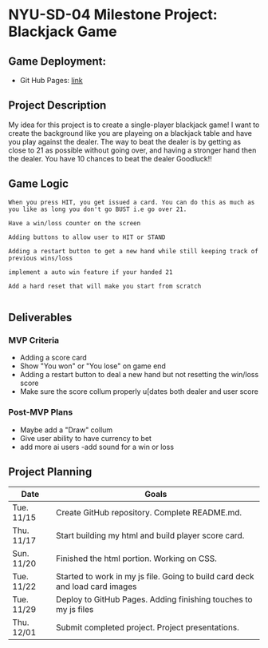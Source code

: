 # NYU-SD-04 Milestone Project: Blackjack Game

## Game Deployment: 
- Git Hub Pages: [link](https://andres24680.github.io/Blackjack-milestone-game/)

## Project Description

My idea for this project is to create a single-player blackjack game! I want to create the background like you are playeing on a blackjack table and have you play against the dealer. The way to beat the dealer is by getting as close to 21 as possible without going over, and having a stronger hand then the dealer.
You have 10 chances to beat the dealer
Goodluck!!  
## Game Logic

```
When you press HIT, you get issued a card. You can do this as much as you like as long you don't go BUST i.e go over 21.

Have a win/loss counter on the screen 

Adding buttons to allow user to HIT or STAND 

Adding a restart button to get a new hand while still keeping track of previous wins/loss

implement a auto win feature if your handed 21 

Add a hard reset that will make you start from scratch 


```

## Deliverables


### MVP Criteria

- Adding a score card
- Show "You won" or "You lose" on game end 
- Adding a restart button to deal a new hand but not resetting the win/loss score 
- Make sure the score collum properly u[dates both dealer and user score

### Post-MVP Plans

- Maybe add a "Draw" collum 
- Give user ability to have currency to bet 
- add more ai users 
-add sound for a win or loss 

## Project Planning

| Date | Goals |
| ---- | ----- |
| Tue. 11/15 | Create GitHub repository. Complete README.md. |
| Thu. 11/17 | Start building my html and build player score card.     |
| Sun. 11/20 | Finished the html portion. Working on CSS.    |
| Tue. 11/22 | Started to work in my js file. Going to build card deck and load card images     |
| Tue. 11/29 | Deploy to GitHub Pages. Adding finishing touches to my js files  |
| Thu. 12/01 | Submit completed project. Project presentations. |